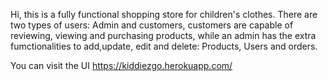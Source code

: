 Hi, this is a fully functional shopping store for children's clothes.
There are two types of users: Admin and customers, customers are capable of reviewing, viewing and purchasing products, while an admin has the extra fumctionalities to add,update, edit and delete: Products, Users and orders.

You can visit the UI https://kiddiezgo.herokuapp.com/

